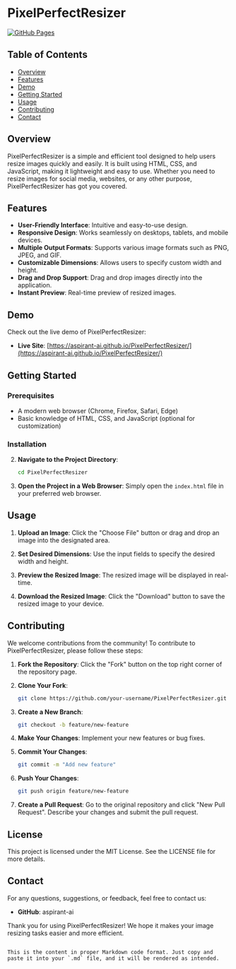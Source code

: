 # PixelPerfectResizer

[![GitHub Pages](https://img.shields.io/badge/GitHub%20Pages-Online-brightgreen)](https://aspirant-ai.github.io/PixelPerfectResizer/)

## Table of Contents
- [Overview](#overview)
- [Features](#features)
- [Demo](#demo)
- [Getting Started](#getting-started)
- [Usage](#usage)
- [Contributing](#contributing)
- [Contact](#contact)

## Overview
PixelPerfectResizer is a simple and efficient tool designed to help users resize images quickly and easily. It is built using HTML, CSS, and JavaScript, making it lightweight and easy to use. Whether you need to resize images for social media, websites, or any other purpose, PixelPerfectResizer has got you covered.

## Features
- **User-Friendly Interface**: Intuitive and easy-to-use design.
- **Responsive Design**: Works seamlessly on desktops, tablets, and mobile devices.
- **Multiple Output Formats**: Supports various image formats such as PNG, JPEG, and GIF.
- **Customizable Dimensions**: Allows users to specify custom width and height.
- **Drag and Drop Support**: Drag and drop images directly into the application.
- **Instant Preview**: Real-time preview of resized images.

## Demo
Check out the live demo of PixelPerfectResizer:
- **Live Site**: [https://aspirant-ai.github.io/PixelPerfectResizer/](https://aspirant-ai.github.io/PixelPerfectResizer/)

## Getting Started
### Prerequisites
- A modern web browser (Chrome, Firefox, Safari, Edge)
- Basic knowledge of HTML, CSS, and JavaScript (optional for customization)

### Installation

2. **Navigate to the Project Directory**:
   ```sh
   cd PixelPerfectResizer
   ```

3. **Open the Project in a Web Browser**:
   Simply open the `index.html` file in your preferred web browser.

## Usage

1. **Upload an Image**:
   Click the "Choose File" button or drag and drop an image into the designated area.

2. **Set Desired Dimensions**:
   Use the input fields to specify the desired width and height.

3. **Preview the Resized Image**:
   The resized image will be displayed in real-time.

4. **Download the Resized Image**:
   Click the "Download" button to save the resized image to your device.

## Contributing

We welcome contributions from the community! To contribute to PixelPerfectResizer, please follow these steps:

1. **Fork the Repository**:
   Click the "Fork" button on the top right corner of the repository page.

2. **Clone Your Fork**:
   ```sh
   git clone https://github.com/your-username/PixelPerfectResizer.git
   ```

3. **Create a New Branch**:
   ```sh
   git checkout -b feature/new-feature
   ```

4. **Make Your Changes**:
   Implement your new features or bug fixes.

5. **Commit Your Changes**:
   ```sh
   git commit -m "Add new feature"
   ```

6. **Push Your Changes**:
   ```sh
   git push origin feature/new-feature
   ```

7. **Create a Pull Request**:
   Go to the original repository and click "New Pull Request". Describe your changes and submit the pull request.

## License
This project is licensed under the MIT License. See the LICENSE file for more details.

## Contact
For any questions, suggestions, or feedback, feel free to contact us:

- **GitHub**: aspirant-ai

Thank you for using PixelPerfectResizer! We hope it makes your image resizing tasks easier and more efficient.
```

This is the content in proper Markdown code format. Just copy and paste it into your `.md` file, and it will be rendered as intended.



   

